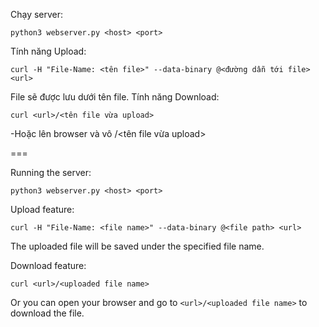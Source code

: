 Chạy server:
```
python3 webserver.py <host> <port>
```

Tính năng Upload:
```
curl -H "File-Name: <tên file>" --data-binary @<đường dẫn tới file> <url>
```

File sẽ được lưu dưới tên file.
Tính năng Download:
```
curl <url>/<tên file vừa upload>
```

 -Hoặc lên browser và vô <url>/<tên file vừa upload>

===

Running the server:
```
python3 webserver.py <host> <port>
```

Upload feature:
```
curl -H "File-Name: <file name>" --data-binary @<file path> <url>
```
The uploaded file will be saved under the specified file name.

Download feature:
```
curl <url>/<uploaded file name>
```
Or you can open your browser and go to `<url>/<uploaded file name>` to download the file.
